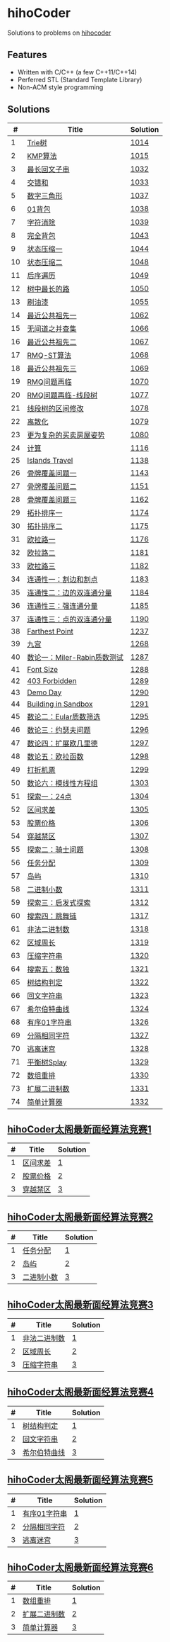 # hihoCoder

Solutions to problems on [hihocoder](http://hihocoder.com/hiho)

## Features
* Written with C/C++ (a few C++11/C++14)
* Perferred STL (Standard Template Library)
* Non-ACM style programming

## Solutions
| # | Title | Solution |
|---|-------|----------|
|1|[Trie树](http://hihocoder.com/problemset/problem/1014)|[1014](solutions/1014)| 
|2|[KMP算法](http://hihocoder.com/problemset/problem/1015)|[1015](solutions/1015)| 
|3|[最长回文子串](http://hihocoder.com/problemset/problem/1032)|[1032](solutions/1032)| 
|4|[交错和](http://hihocoder.com/problemset/problem/1033)|[1033](solutions/1033)| 
|5|[数字三角形](http://hihocoder.com/problemset/problem/1037)|[1037](solutions/1037)| 
|6|[01背包](http://hihocoder.com/problemset/problem/1038)|[1038](solutions/1038)| 
|7|[字符消除](http://hihocoder.com/problemset/problem/1039)|[1039](solutions/1039)| 
|8|[完全背包](http://hihocoder.com/problemset/problem/1043)|[1043](solutions/1043)| 
|9|[状态压缩一](http://hihocoder.com/problemset/problem/1044)|[1044](solutions/1044)| 
|10|[状态压缩二](http://hihocoder.com/problemset/problem/1048)|[1048](solutions/1048)| 
|11|[后序遍历](http://hihocoder.com/problemset/problem/1049)|[1049](solutions/1049)| 
|12|[树中最长的路](http://hihocoder.com/problemset/problem/1050)|[1050](solutions/1050)| 
|13|[刷油漆](http://hihocoder.com/problemset/problem/1055)|[1055](solutions/1055)| 
|14|[最近公共祖先一](http://hihocoder.com/problemset/problem/1062)|[1062](solutions/1062)| 
|15|[无间道之并查集](http://hihocoder.com/problemset/problem/1066)|[1066](solutions/1066)| 
|16|[最近公共祖先二](http://hihocoder.com/problemset/problem/1067)|[1067](solutions/1067)| 
|17|[RMQ-ST算法](http://hihocoder.com/problemset/problem/1068)|[1068](solutions/1068)| 
|18|[最近公共祖先三](http://hihocoder.com/problemset/problem/1069)|[1069](solutions/1069)| 
|19|[RMQ问题再临](http://hihocoder.com/problemset/problem/1070)|[1070](solutions/1070)| 
|20|[RMQ问题再临-线段树](http://hihocoder.com/problemset/problem/1077)|[1077](solutions/1077)| 
|21|[线段树的区间修改](http://hihocoder.com/problemset/problem/1078)|[1078](solutions/1078)| 
|22|[离散化](http://hihocoder.com/problemset/problem/1079)|[1079](solutions/1079)| 
|23|[更为复杂的买卖房屋姿势](http://hihocoder.com/problemset/problem/1080)|[1080](solutions/1080)| 
|24|[计算](http://hihocoder.com/problemset/problem/1116)|[1116](solutions/1116)| 
|25|[Islands Travel](http://hihocoder.com/problemset/problem/1138)|[1138](solutions/1138)| 
|26|[骨牌覆盖问题一](http://hihocoder.com/problemset/problem/1143)|[1143](solutions/1143)| 
|27|[骨牌覆盖问题二](http://hihocoder.com/problemset/problem/1151)|[1151](solutions/1151)| 
|28|[骨牌覆盖问题三](http://hihocoder.com/problemset/problem/1162)|[1162](solutions/1162)| 
|29|[拓扑排序一](http://hihocoder.com/problemset/problem/1174)|[1174](solutions/1174)| 
|30|[拓扑排序二](http://hihocoder.com/problemset/problem/1175)|[1175](solutions/1175)| 
|31|[欧拉路一](http://hihocoder.com/problemset/problem/1176)|[1176](solutions/1176)| 
|32|[欧拉路二](http://hihocoder.com/problemset/problem/1181)|[1181](solutions/1181)| 
|33|[欧拉路三](http://hihocoder.com/problemset/problem/1182)|[1182](solutions/1182)| 
|34|[连通性一：割边和割点](http://hihocoder.com/problemset/problem/1183)|[1183](solutions/1183)| 
|35|[连通性二：边的双连通分量](http://hihocoder.com/problemset/problem/1184)|[1184](solutions/1184)| 
|36|[连通性三：强连通分量](http://hihocoder.com/problemset/problem/1185)|[1185](solutions/1185)| 
|37|[连通性三：点的双连通分量](http://hihocoder.com/problemset/problem/1190)|[1190](solutions/1190)| 
|38|[Farthest Point](http://hihocoder.com/problemset/problem/1237)|[1237](solutions/1237)| 
|39|[九宫](http://hihocoder.com/problemset/problem/1268)|[1268](solutions/1268)| 
|40|[数论一：Miler-Rabin质数测试](http://hihocoder.com/problemset/problem/1287)|[1287](solutions/1287)| 
|41|[Font Size](http://hihocoder.com/problemset/problem/1288) |[1288](solutions/1288)| 
|42|[403 Forbidden](http://hihocoder.com/problemset/problem/1289) |[1289](solutions/1289)| 
|43|[Demo Day](http://hihocoder.com/problemset/problem/1290) |[1290](solutions/1290)| 
|44|[Building in Sandbox](http://hihocoder.com/problemset/problem/1291) |[1291](solutions/1291)| 
|45|[数论二：Eular质数筛选](http://hihocoder.com/problemset/problem/1295) |[1295](solutions/1295)| 
|46|[数论三：约瑟夫问题](http://hihocoder.com/problemset/problem/1296) |[1296](solutions/1296)| 
|47|[数论四：扩展欧几里德](http://hihocoder.com/problemset/problem/1297) |[1297](solutions/1297)| 
|48|[数论五：欧拉函数](http://hihocoder.com/problemset/problem/1298) |[1298](solutions/1298)| 
|49|[打折机票](http://hihocoder.com/problemset/problem/1299) |[1299](solutions/1299)| 
|50|[数论六：模线性方程组](http://hihocoder.com/problemset/problem/1303) |[1303](solutions/1303)| 
|51|[探索一：24点](http://hihocoder.com/problemset/problem/1304) |[1304](solutions/1304)| 
|52|[区间求差](http://hihocoder.com/problemset/problem/1305) |[1305](solutions/1305)| 
|53|[股票价格](http://hihocoder.com/problemset/problem/1306) |[1306](solutions/1306)| 
|54|[穿越禁区](http://hihocoder.com/problemset/problem/1307) |[1307](solutions/1307)| 
|55|[探索二：骑士问题](http://hihocoder.com/problemset/problem/1308) |[1308](solutions/1308)| 
|56|[任务分配](http://hihocoder.com/problemset/problem/1309) |[1309](solutions/1309)| 
|57|[岛屿](http://hihocoder.com/problemset/problem/1310) |[1310](solutions/1310)| 
|58|[二进制小数](http://hihocoder.com/problemset/problem/1311) |[1311](solutions/1311)| 
|59|[探索三：启发式探索](http://hihocoder.com/problemset/problem/1312) |[1312](solutions/1312)| 
|60|[搜索四：跳舞链](http://hihocoder.com/problemset/problem/1317) |[1317](solutions/1317)| 
|61|[非法二进制数](http://hihocoder.com/problemset/problem/1318) |[1318](solutions/1318)| 
|62|[区域周长](http://hihocoder.com/problemset/problem/1319) |[1319](solutions/1319)| 
|63|[压缩字符串](http://hihocoder.com/problemset/problem/1320) |[1320](solutions/1320)| 
|64|[搜索五：数独](http://hihocoder.com/problemset/problem/1321) |[1321](solutions/1321)| 
|65|[树结构判定](http://hihocoder.com/problemset/problem/1322) |[1322](solutions/1322)| 
|66|[回文字符串](http://hihocoder.com/problemset/problem/1323) |[1323](solutions/1323)| 
|67|[希尔伯特曲线](http://hihocoder.com/problemset/problem/1324) |[1324](solutions/1324)| 
|68|[有序01字符串](http://hihocoder.com/problemset/problem/1326) |[1326](solutions/1326)| 
|69|[分隔相同字符](http://hihocoder.com/problemset/problem/1327) |[1327](solutions/1327)| 
|70|[逃离迷宫](http://hihocoder.com/problemset/problem/1328) |[1328](solutions/1328)| 
|71|[平衡树Splay](http://hihocoder.com/problemset/problem/1329) |[1329](solutions/1329)| 
|72|[数组重排](http://hihocoder.com/problemset/problem/1330) |[1330](solutions/1330)| 
|73|[扩展二进制数](http://hihocoder.com/problemset/problem/1331) |[1331](solutions/1331)| 
|74|[简单计算器](http://hihocoder.com/problemset/problem/1332) |[1332](solutions/1332)| 

## [hihoCoder太阁最新面经算法竞赛1](http://hihocoder.com/contest/hihointerview6)
| # | Title | Solution |
|---|-------|----------|
|1|[区间求差](http://hihocoder.com/problemset/problem/1305) |[1](solutions/1305)| 
|2|[股票价格](http://hihocoder.com/problemset/problem/1306) |[2](solutions/1306)| 
|3|[穿越禁区](http://hihocoder.com/problemset/problem/1307) |[3](solutions/1307)| 

## [hihoCoder太阁最新面经算法竞赛2](http://hihocoder.com/contest/hihointerview7)

| # | Title | Solution |
|---|-------|----------|
|1|[任务分配](http://hihocoder.com/problemset/problem/1309) |[1](solutions/1309)| 
|2|[岛屿](http://hihocoder.com/problemset/problem/1310) |[2](solutions/1310)| 
|3|[二进制小数](http://hihocoder.com/problemset/problem/1311) |[3](solutions/1311)| 

## [hihoCoder太阁最新面经算法竞赛3](http://hihocoder.com/contest/hihointerview8)
| # | Title | Solution |
|---|-------|----------|
|1|[非法二进制数](http://hihocoder.com/problemset/problem/1318) |[1](solutions/1318)| 
|2|[区域周长](http://hihocoder.com/problemset/problem/1319) |[2](solutions/1319)| 
|3|[压缩字符串](http://hihocoder.com/problemset/problem/1320) |[3](solutions/1320)| 

## [hihoCoder太阁最新面经算法竞赛4](http://hihocoder.com/contest/hihointerview9)
| # | Title | Solution |
|---|-------|----------|
|1|[树结构判定](http://hihocoder.com/problemset/problem/1322) |[1](solutions/1322)| 
|2|[回文字符串](http://hihocoder.com/problemset/problem/1323) |[2](solutions/1323)| 
|3|[希尔伯特曲线](http://hihocoder.com/problemset/problem/1324) |[3](solutions/1324)| 

## [hihoCoder太阁最新面经算法竞赛5](http://hihocoder.com/contest/hihointerview10)
| # | Title | Solution |
|---|-------|----------|
|1|[有序01字符串](http://hihocoder.com/problemset/problem/1326) |[1](solutions/1326)| 
|2|[分隔相同字符](http://hihocoder.com/problemset/problem/1327) |[2](solutions/1327)| 
|3|[逃离迷宫](http://hihocoder.com/problemset/problem/1328) |[3](solutions/1328)| 

## [hihoCoder太阁最新面经算法竞赛6](http://hihocoder.com/contest/hihointerview11)
| # | Title | Solution |
|---|-------|----------|
|1|[数组重排](http://hihocoder.com/problemset/problem/1330) |[1](solutions/1330)| 
|2|[扩展二进制数](http://hihocoder.com/problemset/problem/1331) |[2](solutions/1331)| 
|3|[简单计算器](http://hihocoder.com/problemset/problem/1332) |[3](solutions/1332)| 
